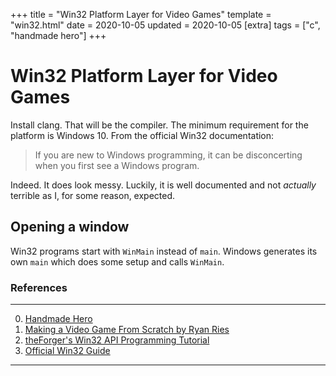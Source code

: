 +++
title = "Win32 Platform Layer for Video Games"
template = "win32.html"
date = 2020-10-05
updated = 2020-10-05
[extra]
tags = ["c", "handmade hero"]
+++

# Win32 Platform Layer for Video Games

Install clang. That will be the compiler. The minimum requirement for the platform is
Windows 10. From the official Win32 documentation:

> If you are new to Windows programming, it can be disconcerting when you first see a Windows program.

Indeed. It does look messy. Luckily, it is well documented and not *actually* terrible as I,
for some reason, expected.

## Opening a window

Win32 programs start with `WinMain` instead of `main`. Windows generates its own `main`
which does some setup and calls `WinMain`.

### References
---
0. [Handmade Hero](https://handmadehero.org/)
1. [Making a Video Game From Scratch by Ryan Ries](https://www.youtube.com/playlist?list=PLlaINRtydtNWuRfd4Ra3KeD6L9FP_tDE7)
2. [theForger's Win32 API Programming Tutorial](http://www.winprog.org/tutorial/start.html)
3. [Official Win32 Guide](https://docs.microsoft.com/en-us/windows/win32/desktop-programming)
---
